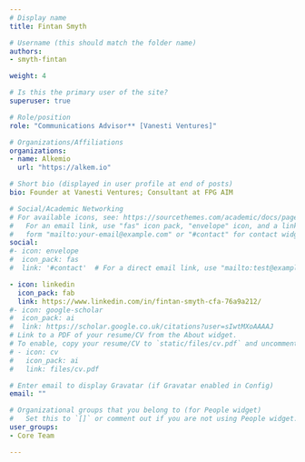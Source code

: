 ```yaml
---
# Display name
title: Fintan Smyth

# Username (this should match the folder name)
authors:
- smyth-fintan

weight: 4

# Is this the primary user of the site?
superuser: true

# Role/position
role: "Communications Advisor** [Vanesti Ventures]"

# Organizations/Affiliations
organizations:
- name: Alkemio
  url: "https://alkem.io"

# Short bio (displayed in user profile at end of posts)
bio: Founder at Vanesti Ventures; Consultant at FPG AIM

# Social/Academic Networking
# For available icons, see: https://sourcethemes.com/academic/docs/page-builder/#icons
#   For an email link, use "fas" icon pack, "envelope" icon, and a link in the
#   form "mailto:your-email@example.com" or "#contact" for contact widget.
social:
#- icon: envelope
#  icon_pack: fas
#  link: '#contact'  # For a direct email link, use "mailto:test@example.org".

- icon: linkedin
  icon_pack: fab
  link: https://www.linkedin.com/in/fintan-smyth-cfa-76a9a212/
#- icon: google-scholar
#  icon_pack: ai
#  link: https://scholar.google.co.uk/citations?user=sIwtMXoAAAAJ
# Link to a PDF of your resume/CV from the About widget.
# To enable, copy your resume/CV to `static/files/cv.pdf` and uncomment the lines below.
# - icon: cv
#   icon_pack: ai
#   link: files/cv.pdf

# Enter email to display Gravatar (if Gravatar enabled in Config)
email: ""

# Organizational groups that you belong to (for People widget)
#   Set this to `[]` or comment out if you are not using People widget.
user_groups:
- Core Team

---
```






     
